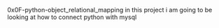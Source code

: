 0x0F-python-object_relational_mapping
in this project i am going to be looking at how to connect python with mysql